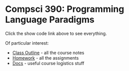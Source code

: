 # Compsci 390: Programming Language Paradigms

Click the show code link above to see everything.

Of particular interest:

* [Class Outline](ClassOutline.md) - all the course notes
* [Homework](Homework) - all the assignments
* [Docs](docs) - useful course logistics stuff
